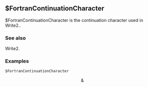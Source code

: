 ##  $FortranContinuationCharacter 

$FortranContinuationCharacter is the continuation character used in Write2..

###  See also 

Write2.

###  Examples 

```mathematica
$FortranContinuationCharacter
```

$$\&$$